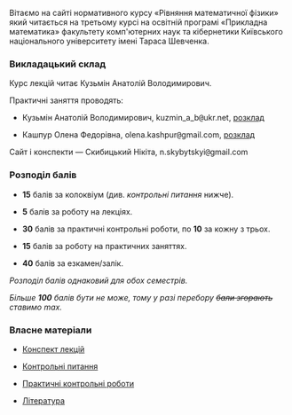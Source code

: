 Вітаємо на сайті нормативного курсу &laquo;Рівняння математичної фізики&raquo; який читається на третьому курсі на освітній програмі &laquo;Прикладна математика&raquo; факультету комп'ютерних наук та кібернетики Київського національного університету імені Тараса Шевченка.

### Викладацький склад

Курс лекцій читає Кузьмін Анатолій Володимирович.

Практичні заняття проводять:

- Кузьмін Анатолій Володимирович, kuzmin_a_b<span style="font-family:monospace;">@</span>ukr.net, [розклад](https://mytimetable.live/teacher/Kyzmin-AV/)

- Кашпур Олена Федорівна, olena.kashpur<span style="font-family:monospace;">@</span>gmail.com, [розклад](https://mytimetable.live/teacher/Kashpyr-OF/)

Сайт і конспекти &mdash; Скибицький Нікіта, n.skybytskyi<span style="font-family:monospace;">@</span>gmail.com

### Розподіл балів

- **15** балів за колоквіум (див. _контрольні питання_ нижче).

- **5** балів за роботу на лекціях.

- **30** балів за практичні контрольні роботи, по **10** за кожну з трьох.

- **15** балів за роботу на практичних заняттях.

- **40** балів за езкамен/залік. 

<!-- Екзаменаційний білет містить **4** питання. -->

_Розподіл балів однаковий для обох семестрів._

_Більше **100** балів бути не може, тому у разі перебору ~~бали згорають~~ ставимо max._

### Власне матеріали

- [Конспект лекцій](lectures/README.md)

- [Контрольні питання](control/README.md)

- [Практичні контрольні роботи](practice)

- [Література](books/README.md)
